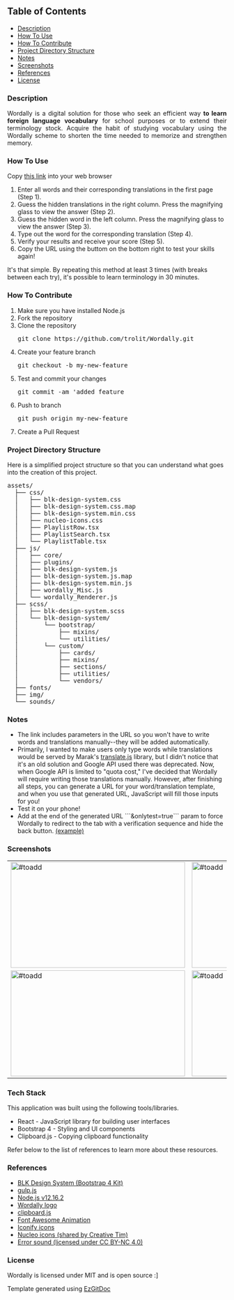 <a id="top"></a>
<h2>Table of Contents</h2>
<ul>
    <li><a href="#description">Description</a></li>
    <li><a href="#howto">How To Use</a></li>
    <li><a href="#howToContribute">How To Contribute</a></li>
    <li><a href="#projectStructure">Project Directory Structure</a></li>
    <li><a href="#notes">Notes</a></li>
    <li><a href="#screenshots">Screenshots</a></li>
    <li><a href="#references">References</a></li>
    <li><a href="#license">License</a></li>
</ul>

<h3 id="description">Description</h3>
<p align="justify">Wordally is a digital solution for those who seek an efficient way <strong>to learn foreign language vocabulary</strong> for school purposes or to extend their terminology stock. Acquire the habit of studying vocabulary using the Wordally scheme to shorten the time needed to memorize and strengthen memory.</p>
<h3 id="howto">How To Use</h3>
<p> Copy <a href="https://trolit.github.io/Wordally/?&word=dog&translation=pies&word=cat&translation=kot&word=ogre&translation=ogr&word=pigeon&translation=gołąb&word=monster&translation=potwór&word=fire&translation=ogień&word=kitchen&translation=kuchnia&word=house&translation=dom&word=shoot&translation=strzelać"> this link</a> into your web browser </p>
<ol>
    <li> Enter all words and their corresponding translations in the first page (Step 1). 
    <li> Guess the hidden translations in the right column. Press the magnifying glass to view the answer (Step 2).</li>
    <li> Guess the hidden word in the left column. Press the magnifying glass to view the answer (Step 3). </li>
    <li> Type out the word for the corresponding translation (Step 4). </li>
    <li> Verify your results and receive your score (Step 5). </li>
    <li> Copy the URL using the buttom on the bottom right to test your skills again! </li>
</ol>
<p>It's that simple. By repeating this method at least 3 times (with breaks between each try), it's possible to learn terminology in 30 minutes.</p>

<h3 id="howToContribute">How To Contribute </h3>
<ol>
    <li> Make sure you have installed Node.js </li>
    <li> Fork the repository </li>
    <li> Clone the repository <pre>git clone https://github.com/trolit/Wordally.git </li> </pre>
    <li> Create your feature branch <pre>git checkout -b my-new-feature </li></pre>
    <li> Test and commit your changes<pre>git commit -am 'added feature </li></pre>
    <li> Push to branch <pre>git push origin my-new-feature </li></pre>
    <li> Create a Pull Request </li>
</ol>

<h3 id="projectStructure">Project Directory Structure</h3>
<p> Here is a simplified project structure so that you can understand what goes into the creation of this project. </p>
<pre>
assets/
  ├── css/
  │   ├── blk-design-system.css
  │   ├── blk-design-system.css.map
  │   ├── blk-design-system.min.css
  │   ├── nucleo-icons.css
  │   ├── PlaylistRow.tsx
  │   ├── PlaylistSearch.tsx
  │   └── PlaylistTable.tsx
  ├── js/
  │   ├── core/
  │   ├── plugins/
  │   ├── blk-design-system.js
  │   ├── blk-design-system.js.map
  │   ├── blk-design-system.min.js
  │   ├── wordally_Misc.js
  │   └── wordally_Renderer.js
  ├── scss/
  │   ├── blk-design-system.scss
  │   └── blk-design-system/
  │       └── bootstrap/
  │           ├── mixins/
  │           └── utilities/
  │       └── custom/
  │           ├── cards/
  │           ├── mixins/
  │           ├── sections/
  │           ├── utilities/
  │           └── vendors/
  ├── fonts/
  ├── img/
  └── sounds/
</pre>

<h3 id="notes">Notes</h3>
<ul>
    <li> The link includes parameters in the URL so you won't have to write words and translations manually--they will be added automatically.</li>
    <li>Primarily, I wanted to make users only type words while translations would be served by Marak's <a href="https://github.com/marak/translate.js/">translate.js</a> library, but I didn't notice that it's an old solution and Google API used there was deprecated. Now, when Google API is limited to "quota cost," I've decided that Wordally will require writing those translations manually. However, after finishing all steps, you can generate a URL for your word/translation template, and when you use that generated URL, JavaScript will fill those inputs for you!</li>
    <li>Test it on your phone! </li>
    <li>Add at the end of the generated URL ```&onlytest=true``` param to force Wordally to redirect to the tab with a verification sequence and hide the back button. <a href="https://trolit.github.io/Wordally/?&word=holiday&translation=urlop/wakacje&word=see&translation=patrzeć&word=practice&translation=ćwiczyć&word=add&translation=dodać&word=fix&translation=poprawić&word=memory&translation=pamięć&word=personally&translation=osobiście&word=sidebar&translation=menu boczne&word=test&translation=testować&word=log in&translation=zalogować się&word=relieve&translation=ulżyć/odciążyć&word=obvious&translation=oczywiste&word=cover&translation=zasłonić&word=manage&translation=zarządzać&word=ask&translation=zapytać&word=screen&translation=ekran&word=skills&translation=umiejętności&word=lazy&translation=leniwy&word=introduce&translation=przedstawić&word=develop&translation=rozwijać&word=experience&translation=doświadczenie&word=request&translation=żądanie&word=command&translation=komenda&word=safe&translation=bezpieczny&word=company&translation=firma&word=button&translation=przycisk&word=surprise&translation=niespodzianka&word=example&translation=przykład&word=sort&translation=sortować&word=field&translation=pole&word=personalization&translation=personalizacja&word=tab&translation=zakładka&word=everything&translation=wszystko&word=letter&translation=list&word=language&translation=język&word=understand&translation=rozumieć&word=validation&translation=walidacja&word=drink&translation=pić&word=success&translation=sukces&word=remember&translation=pamiętać&word=forget&translation=zapomnieć&word=meet&translation=spotkać&word=secure&translation=zabezpieczyć&word=method&translation=metoda&word=attempt&translation=próba&word=customer&translation=klient&word=effect&translation=efekt&word=find&translation=znaleźć&word=change&translation=zmieniać&word=search&translation=wyszukiwać&word=set&translation=ustawiać&word=speak&translation=mówić&word=tell&translation=powiedzieć&word=tools&translation=narzędzia&word=favourite&translation=ulubione&word=describe&translation=opisać&word=suggest&translation=sugerować/proponować&word=work&translation=pracować&word=dependencies&translation=zależności&word=learn&translation=uczyć się&word=tomorrow&translation=jutro&word=rate&translation=ocenić&word=conversation&translation=konwersacja&word=achieve&translation=osiągać&word=found&translation=znaleziony&word=solution&translation=rozwiązanie&word=error&translation=błąd&word=remotely&translation=zdalnie&word=wait&translation=czekać&word=translate&translation=tłumaczyć&word=stay&translation=zostać&word=write&translation=pisać&word=have&translation=mieć&word=get&translation=dostać&onlytest=true">(example)</a></li>
</ul>

<h3 id="screenshots">Screenshots</h3>
<table>
    <tr>
        <td><img src="https://raw.githubusercontent.com/trolit/Wordally/images/images/1.png" alt="#toadd" width="400" height="243"/></td>
        <td><img src="https://raw.githubusercontent.com/trolit/Wordally/images/images/2.png" alt="#toadd" width="400" height="243"/></td>
    </tr>
    <tr>
        <td><img src="https://raw.githubusercontent.com/trolit/Wordally/images/images/3.png" alt="#toadd" width="400" height="243"/></td>
        <td><img src="https://raw.githubusercontent.com/trolit/Wordally/images/images/4.png" alt="#toadd" width="400" height="243"/></td>
    </tr>
</table>

<h3>Tech Stack</h3>
<p> This application was built using the following tools/libraries. </p>
<ul>
 <li> React - JavaScript library for building user interfaces </li>
 <li> Bootstrap 4 - Styling and UI components </li>
 <li> Clipboard.js - Copying clipboard functionality </li>
</ul>
<p> Refer below to the list of references to learn more about these resources. </p>
<h3 id="references">References</h3>
<ul>
    <li><a href="https://github.com/creativetimofficial/blk-design-system">BLK Design System (Bootstrap 4 Kit)</a></li>
    <li><a href="https://gulpjs.com/">gulp.js</a></li>
    <li><a href="https://nodejs.org/en/">Node.js v12.16.2</a></li>
    <li><a href="https://pixabay.com/vectors/jigsaw-puzzle-game-match-puzzle-1297102/">Wordally logo</a></li>
    <li><a href="https://clipboardjs.com/">clipboard.js</a></li>
    <li><a href="https://l-lin.github.io/font-awesome-animation/">Font Awesome Animation</a></li>
    <li><a href="https://iconify.design/">Iconify icons</a></li>
    <li><a href="https://nucleoapp.com/">Nucleo icons (shared by Creative Tim)</a></li>
    <li><a href="http://www.orangefreesounds.com/message-notification/">Error sound (licensed under CC BY-NC 4.0)</a></li>
</ul>

<h3 id="license">License</h3>
<p>Wordally is licensed under MIT and is open source :]</p>
<p>Template generated using <a href="https://github.com/trolit/EzGitDoc">EzGitDoc</a></p>
